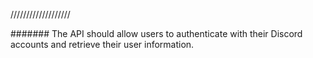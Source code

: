 ///////////////////

#######
The API should allow users to authenticate with their Discord accounts and retrieve their user information.
